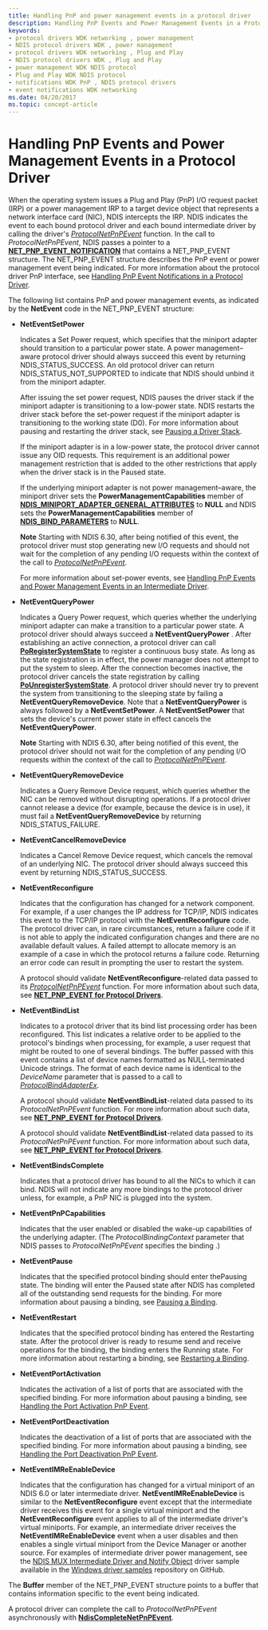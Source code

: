 ```yaml
---
title: Handling PnP and power management events in a protocol driver
description: Handling PnP Events and Power Management Events in a Protocol Driver
keywords:
- protocol drivers WDK networking , power management
- NDIS protocol drivers WDK , power management
- protocol drivers WDK networking , Plug and Play
- NDIS protocol drivers WDK , Plug and Play
- power management WDK NDIS protocol
- Plug and Play WDK NDIS protocol
- notifications WDK PnP , NDIS protocol drivers
- event notifications WDK networking
ms.date: 04/20/2017
ms.topic: concept-article
---
```


# Handling PnP Events and Power Management Events in a Protocol Driver

When the operating system issues a Plug and Play (PnP) I/O request packet (IRP) or a power management IRP to a target device object that represents a network interface card (NIC), NDIS intercepts the IRP. NDIS indicates the event to each bound protocol driver and each bound intermediate driver by calling the driver's [*ProtocolNetPnPEvent*](/windows-hardware/drivers/ddi/ndis/nc-ndis-protocol_net_pnp_event) function. In the call to *ProtocolNetPnPEvent*, NDIS passes a pointer to a [**NET\_PNP\_EVENT\_NOTIFICATION**](/windows-hardware/drivers/ddi/ndis/ns-ndis-_net_pnp_event_notification) that contains a NET\_PNP\_EVENT structure. The NET\_PNP\_EVENT structure describes the PnP event or power management event being indicated. For more information about the protocol driver PnP interface, see [Handling PnP Event Notifications in a Protocol Driver](handling-pnp-event-notifications-in-a-protocol-driver.md).

The following list contains PnP and power management events, as indicated by the **NetEvent** code in the NET\_PNP\_EVENT structure:

-   **NetEventSetPower**

    Indicates a Set Power request, which specifies that the miniport adapter should transition to a particular power state. A power management–aware protocol driver should always succeed this event by returning NDIS\_STATUS\_SUCCESS. An old protocol driver can return NDIS\_STATUS\_NOT\_SUPPORTED to indicate that NDIS should unbind it from the miniport adapter.

    After issuing the set power request, NDIS pauses the driver stack if the miniport adapter is transitioning to a low-power state. NDIS restarts the driver stack before the set-power request if the miniport adapter is transitioning to the working state (D0). For more information about pausing and restarting the driver stack, see [Pausing a Driver Stack](pausing-a-driver-stack.md).

    If the miniport adapter is in a low-power state, the protocol driver cannot issue any OID requests. This requirement is an additional power management restriction that is added to the other restrictions that apply when the driver stack is in the Paused state.

    If the underlying miniport adapter is not power management–aware, the miniport driver sets the **PowerManagementCapabilities** member of [**NDIS\_MINIPORT\_ADAPTER\_GENERAL\_ATTRIBUTES**](/windows-hardware/drivers/ddi/ndis/ns-ndis-_ndis_miniport_adapter_general_attributes) to **NULL** and NDIS sets the **PowerManagementCapabilities** member of [**NDIS\_BIND\_PARAMETERS**](/windows-hardware/drivers/ddi/ndis/ns-ndis-_ndis_bind_parameters) to **NULL**.

    **Note**  Starting with NDIS 6.30, after being notified of this event, the protocol driver must stop generating new I/O requests and should not wait for the completion of any pending I/O requests within the context of the call to [*ProtocolNetPnPEvent*](/windows-hardware/drivers/ddi/ndis/nc-ndis-protocol_net_pnp_event).

    For more information about set-power events, see [Handling PnP Events and Power Management Events in an Intermediate Driver](handling-pnp-events-and-power-management-events-in-an-intermediate-dri.md).

-   **NetEventQueryPower**

    Indicates a Query Power request, which queries whether the underlying miniport adapter can make a transition to a particular power state. A protocol driver should always succeed a **NetEventQueryPower** . After establishing an active connection, a protocol driver can call [**PoRegisterSystemState**](/windows-hardware/drivers/ddi/ntifs/nf-ntifs-poregistersystemstate) to register a continuous busy state. As long as the state registration is in effect, the power manager does not attempt to put the system to sleep. After the connection becomes inactive, the protocol driver cancels the state registration by calling [**PoUnregisterSystemState**](/windows-hardware/drivers/ddi/ntifs/nf-ntifs-pounregistersystemstate). A protocol driver should never try to prevent the system from transitioning to the sleeping state by failing a **NetEventQueryRemoveDevice**. Note that a **NetEventQueryPower** is always followed by a **NetEventSetPower**. A **NetEventSetPower** that sets the device's current power state in effect cancels the **NetEventQueryPower**.

    **Note**  Starting with NDIS 6.30, after being notified of this event, the protocol driver should not wait for the completion of any pending I/O requests within the context of the call to [*ProtocolNetPnPEvent*](/windows-hardware/drivers/ddi/ndis/nc-ndis-protocol_net_pnp_event).

-   **NetEventQueryRemoveDevice**

    Indicates a Query Remove Device request, which queries whether the NIC can be removed without disrupting operations. If a protocol driver cannot release a device (for example, because the device is in use), it must fail a **NetEventQueryRemoveDevice** by returning NDIS\_STATUS\_FAILURE.

-   **NetEventCancelRemoveDevice**

    Indicates a Cancel Remove Device request, which cancels the removal of an underlying NIC. The protocol driver should always succeed this event by returning NDIS\_STATUS\_SUCCESS.

-   **NetEventReconfigure**

    Indicates that the configuration has changed for a network component. For example, if a user changes the IP address for TCP/IP, NDIS indicates this event to the TCP/IP protocol with the **NetEventReconfigure** code. The protocol driver can, in rare circumstances, return a failure code if it is not able to apply the indicated configuration changes and there are no available default values. A failed attempt to allocate memory is an example of a case in which the protocol returns a failure code. Returning an error code can result in prompting the user to restart the system.

    A protocol should validate **NetEventReconfigure**-related data passed to its [*ProtocolNetPnPEvent*](/windows-hardware/drivers/ddi/ndis/nc-ndis-protocol_net_pnp_event) function. For more information about such data, see [**NET\_PNP\_EVENT for Protocol Drivers**](/windows-hardware/drivers/ddi/netpnp/ns-netpnp-_net_pnp_event).

-   **NetEventBindList**

    Indicates to a protocol driver that its bind list processing order has been reconfigured. This list indicates a relative order to be applied to the protocol's bindings when processing, for example, a user request that might be routed to one of several bindings. The buffer passed with this event contains a list of device names formatted as NULL-terminated Unicode strings. The format of each device name is identical to the *DeviceName* parameter that is passed to a call to [*ProtocolBindAdapterEx*](/windows-hardware/drivers/ddi/ndis/nc-ndis-protocol_bind_adapter_ex).

    A protocol should validate **NetEventBindList**-related data passed to its *ProtocolNetPnPEvent* function. For more information about such data, see [**NET\_PNP\_EVENT for Protocol Drivers**](/windows-hardware/drivers/ddi/netpnp/ns-netpnp-_net_pnp_event).

    A protocol should validate **NetEventBindList**-related data passed to its *ProtocolNetPnPEvent* function. For more information about such data, see [**NET\_PNP\_EVENT for Protocol Drivers**](/windows-hardware/drivers/ddi/netpnp/ns-netpnp-_net_pnp_event).

-   **NetEventBindsComplete**

    Indicates that a protocol driver has bound to all the NICs to which it can bind. NDIS will not indicate any more bindings to the protocol driver unless, for example, a PnP NIC is plugged into the system.

-   **NetEventPnPCapabilities**

    Indicates that the user enabled or disabled the wake-up capabilities of the underlying adapter. (The *ProtocolBindingContext* parameter that NDIS passes to *ProtocolNetPnPEvent* specifies the binding .)

-   **NetEventPause**

    Indicates that the specified protocol binding should enter thePausing state. The binding will enter the Paused state after NDIS has completed all of the outstanding send requests for the binding. For more information about pausing a binding, see [Pausing a Binding](pausing-a-binding.md).

-   **NetEventRestart**

    Indicates that the specified protocol binding has entered the Restarting state. After the protocol driver is ready to resume send and receive operations for the binding, the binding enters the Running state. For more information about restarting a binding, see [Restarting a Binding](restarting-a-binding.md).

-   **NetEventPortActivation**

    Indicates the activation of a list of ports that are associated with the specified binding. For more information about pausing a binding, see [Handling the Port Activation PnP Event](handling-the-port-activation-pnp-event.md).

-   **NetEventPortDeactivation**

    Indicates the deactivation of a list of ports that are associated with the specified binding. For more information about pausing a binding, see [Handling the Port Deactivation PnP Event](handling-the-port-deactivation-pnp-event.md).

-   **NetEventIMReEnableDevice**

    Indicates that the configuration has changed for a virtual miniport of an NDIS 6.0 or later intermediate driver. **NetEventIMReEnableDevice** is similar to the **NetEventReconfigure** event except that the intermediate driver receives this event for a single virtual miniport and the **NetEventReconfigure** event applies to all of the intermediate driver's virtual miniports. For example, an intermediate driver receives the **NetEventIMReEnableDevice** event when a user disables and then enables a single virtual miniport from the Device Manager or another source. For examples of intermediate driver power management, see the [NDIS MUX Intermediate Driver and Notify Object](https://github.com/microsoft/Windows-driver-samples/tree/95037b3f77f3a745f7682f991ac80e81f91f5362/network/ndis/mux) driver sample available in the [Windows driver samples](https://github.com/Microsoft/Windows-driver-samples/tree/develop) repository on GitHub.

The **Buffer** member of the NET\_PNP\_EVENT structure points to a buffer that contains information specific to the event being indicated.

A protocol driver can complete the call to *ProtocolNetPnPEvent* asynchronously with [**NdisCompleteNetPnPEvent**](/windows-hardware/drivers/ddi/ndis/nf-ndis-ndiscompletenetpnpevent).
